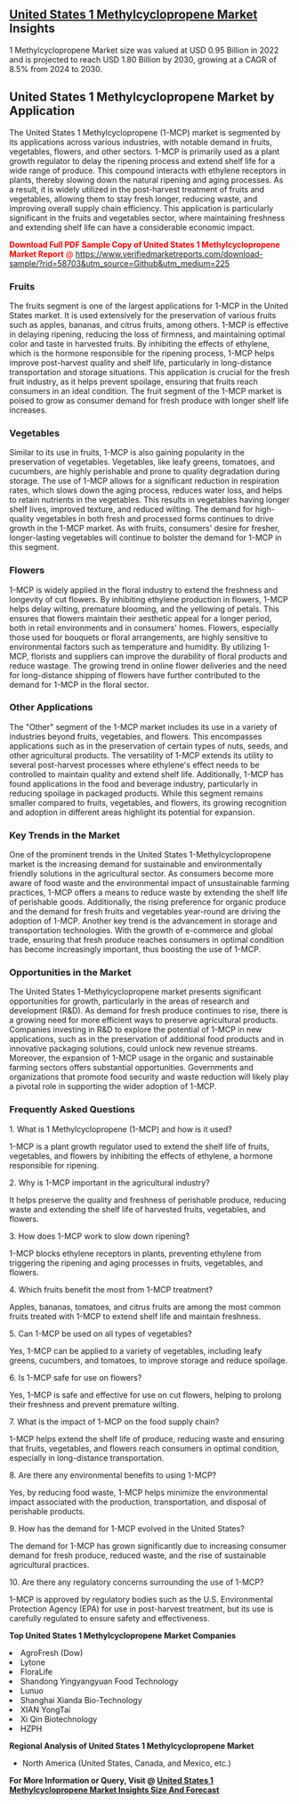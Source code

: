 <h2><a href="https://www.verifiedmarketreports.com/download-sample/?rid=58703&amp;utm_source=Github&amp;utm_medium=225" target="_blank">United States 1 Methylcyclopropene Market</a> Insights</h2><p>1 Methylcyclopropene Market size was valued at USD 0.95 Billion in 2022 and is projected to reach USD 1.80 Billion by 2030, growing at a CAGR of 8.5% from 2024 to 2030.</p><p> <h2>United States 1 Methylcyclopropene Market by Application</h2> The United States 1 Methylcyclopropene (1-MCP) market is segmented by its applications across various industries, with notable demand in fruits, vegetables, flowers, and other sectors. 1-MCP is primarily used as a plant growth regulator to delay the ripening process and extend shelf life for a wide range of produce. This compound interacts with ethylene receptors in plants, thereby slowing down the natural ripening and aging processes. As a result, it is widely utilized in the post-harvest treatment of fruits and vegetables, allowing them to stay fresh longer, reducing waste, and improving overall supply chain efficiency. This application is particularly significant in the fruits and vegetables sector, where maintaining freshness and extending shelf life can have a considerable economic impact. <p><span class=""><span style="color: #ff0000;"><strong>Download Full PDF Sample Copy of United States 1 Methylcyclopropene Market Report</strong> @ </span><a href="https://www.verifiedmarketreports.com/download-sample/?rid=58703&amp;utm_source=Github&amp;utm_medium=225" target="_blank">https://www.verifiedmarketreports.com/download-sample/?rid=58703&amp;utm_source=Github&amp;utm_medium=225</a></span></p> <h3>Fruits</h3> The fruits segment is one of the largest applications for 1-MCP in the United States market. It is used extensively for the preservation of various fruits such as apples, bananas, and citrus fruits, among others. 1-MCP is effective in delaying ripening, reducing the loss of firmness, and maintaining optimal color and taste in harvested fruits. By inhibiting the effects of ethylene, which is the hormone responsible for the ripening process, 1-MCP helps improve post-harvest quality and shelf life, particularly in long-distance transportation and storage situations. This application is crucial for the fresh fruit industry, as it helps prevent spoilage, ensuring that fruits reach consumers in an ideal condition. The fruit segment of the 1-MCP market is poised to grow as consumer demand for fresh produce with longer shelf life increases. <h3>Vegetables</h3> Similar to its use in fruits, 1-MCP is also gaining popularity in the preservation of vegetables. Vegetables, like leafy greens, tomatoes, and cucumbers, are highly perishable and prone to quality degradation during storage. The use of 1-MCP allows for a significant reduction in respiration rates, which slows down the aging process, reduces water loss, and helps to retain nutrients in the vegetables. This results in vegetables having longer shelf lives, improved texture, and reduced wilting. The demand for high-quality vegetables in both fresh and processed forms continues to drive growth in the 1-MCP market. As with fruits, consumers' desire for fresher, longer-lasting vegetables will continue to bolster the demand for 1-MCP in this segment. <h3>Flowers</h3> 1-MCP is widely applied in the floral industry to extend the freshness and longevity of cut flowers. By inhibiting ethylene production in flowers, 1-MCP helps delay wilting, premature blooming, and the yellowing of petals. This ensures that flowers maintain their aesthetic appeal for a longer period, both in retail environments and in consumers' homes. Flowers, especially those used for bouquets or floral arrangements, are highly sensitive to environmental factors such as temperature and humidity. By utilizing 1-MCP, florists and suppliers can improve the durability of floral products and reduce wastage. The growing trend in online flower deliveries and the need for long-distance shipping of flowers have further contributed to the demand for 1-MCP in the floral sector. <h3>Other Applications</h3> The "Other" segment of the 1-MCP market includes its use in a variety of industries beyond fruits, vegetables, and flowers. This encompasses applications such as in the preservation of certain types of nuts, seeds, and other agricultural products. The versatility of 1-MCP extends its utility to several post-harvest processes where ethylene's effect needs to be controlled to maintain quality and extend shelf life. Additionally, 1-MCP has found applications in the food and beverage industry, particularly in reducing spoilage in packaged products. While this segment remains smaller compared to fruits, vegetables, and flowers, its growing recognition and adoption in different areas highlight its potential for expansion. <h3>Key Trends in the Market</h3> One of the prominent trends in the United States 1-Methylcyclopropene market is the increasing demand for sustainable and environmentally friendly solutions in the agricultural sector. As consumers become more aware of food waste and the environmental impact of unsustainable farming practices, 1-MCP offers a means to reduce waste by extending the shelf life of perishable goods. Additionally, the rising preference for organic produce and the demand for fresh fruits and vegetables year-round are driving the adoption of 1-MCP. Another key trend is the advancement in storage and transportation technologies. With the growth of e-commerce and global trade, ensuring that fresh produce reaches consumers in optimal condition has become increasingly important, thus boosting the use of 1-MCP. <h3>Opportunities in the Market</h3> The United States 1-Methylcyclopropene market presents significant opportunities for growth, particularly in the areas of research and development (R&D). As demand for fresh produce continues to rise, there is a growing need for more efficient ways to preserve agricultural products. Companies investing in R&D to explore the potential of 1-MCP in new applications, such as in the preservation of additional food products and in innovative packaging solutions, could unlock new revenue streams. Moreover, the expansion of 1-MCP usage in the organic and sustainable farming sectors offers substantial opportunities. Governments and organizations that promote food security and waste reduction will likely play a pivotal role in supporting the wider adoption of 1-MCP. <h3>Frequently Asked Questions</h3> <p>1. What is 1 Methylcyclopropene (1-MCP) and how is it used?</p> <p>1-MCP is a plant growth regulator used to extend the shelf life of fruits, vegetables, and flowers by inhibiting the effects of ethylene, a hormone responsible for ripening.</p> <p>2. Why is 1-MCP important in the agricultural industry?</p> <p>It helps preserve the quality and freshness of perishable produce, reducing waste and extending the shelf life of harvested fruits, vegetables, and flowers.</p> <p>3. How does 1-MCP work to slow down ripening?</p> <p>1-MCP blocks ethylene receptors in plants, preventing ethylene from triggering the ripening and aging processes in fruits, vegetables, and flowers.</p> <p>4. Which fruits benefit the most from 1-MCP treatment?</p> <p>Apples, bananas, tomatoes, and citrus fruits are among the most common fruits treated with 1-MCP to extend shelf life and maintain freshness.</p> <p>5. Can 1-MCP be used on all types of vegetables?</p> <p>Yes, 1-MCP can be applied to a variety of vegetables, including leafy greens, cucumbers, and tomatoes, to improve storage and reduce spoilage.</p> <p>6. Is 1-MCP safe for use on flowers?</p> <p>Yes, 1-MCP is safe and effective for use on cut flowers, helping to prolong their freshness and prevent premature wilting.</p> <p>7. What is the impact of 1-MCP on the food supply chain?</p> <p>1-MCP helps extend the shelf life of produce, reducing waste and ensuring that fruits, vegetables, and flowers reach consumers in optimal condition, especially in long-distance transportation.</p> <p>8. Are there any environmental benefits to using 1-MCP?</p> <p>Yes, by reducing food waste, 1-MCP helps minimize the environmental impact associated with the production, transportation, and disposal of perishable products.</p> <p>9. How has the demand for 1-MCP evolved in the United States?</p> <p>The demand for 1-MCP has grown significantly due to increasing consumer demand for fresh produce, reduced waste, and the rise of sustainable agricultural practices.</p> <p>10. Are there any regulatory concerns surrounding the use of 1-MCP?</p> <p>1-MCP is approved by regulatory bodies such as the U.S. Environmental Protection Agency (EPA) for use in post-harvest treatment, but its use is carefully regulated to ensure safety and effectiveness.</p> </p><p><strong>Top United States 1 Methylcyclopropene Market Companies</strong></p><div data-test-id=""><p><li>AgroFresh (Dow)</li><li> Lytone</li><li> FloraLife</li><li> Shandong Yingyangyuan Food Technology</li><li> Lunuo</li><li> Shanghai Xianda Bio-Technology</li><li> XIAN YongTai</li><li> Xi Qin Biotechnology</li><li> HZPH</li></p><div><strong>Regional Analysis of&nbsp;United States 1 Methylcyclopropene Market</strong></div><ul><li dir="ltr"><p dir="ltr">North America&nbsp;(United States, Canada, and Mexico, etc.)</p></li></ul><p><strong>For More Information or Query, Visit @&nbsp;</strong><strong><a href="https://www.verifiedmarketreports.com/product/global-1-methylcyclopropene-market-2018-by-manufacturers-regions-type-and-application-forecast-to-2023/?utm_source=Github&amp;utm_medium=225" target="_blank">United States 1 Methylcyclopropene Market Insights Size And Forecast</a></strong></p></div>
